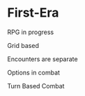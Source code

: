 # First-Era
RPG in progress

Grid based

Encounters are separate

Options in combat

Turn Based Combat
